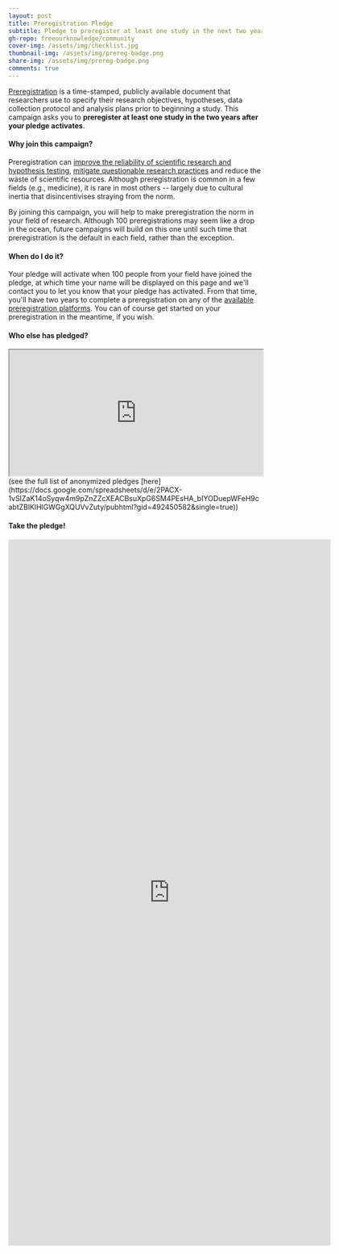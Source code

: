 ```yaml
---
layout: post
title: Preregistration Pledge
subtitle: Pledge to preregister at least one study in the next two years, along with 100 of your peers
gh-repo: freeourknowledge/community
cover-img: /assets/img/checklist.jpg
thumbnail-img: /assets/img/prereg-badge.png
share-img: /assets/img/prereg-badge.png
comments: true
---
```


[Preregistration](https://help.osf.io/hc/en-us/articles/360019738834-Create-a-Preregistration#Go-to-the-OSF-Prereg-Challenge-landing-page) is a time-stamped, publicly available document that researchers use to specify their research objectives, hypotheses, data collection protocol and analysis plans prior to beginning a study. This campaign asks you to **preregister at least one study in the two years after your pledge activates**.

#### Why join this campaign?
Preregistration can [improve the reliability of scientific research and hypothesis testing](https://www.pnas.org/content/115/11/2600#sec-15), [mitigate questionable research practices](https://www.pnas.org/content/115/11/2600) and reduce the waste of scientific resources. Although preregistration is common in a few fields (e.g., medicine), it is rare in most others -- largely due to cultural inertia that disincentivises straying from the norm. 

By joining this campaign, you will help to make preregistration the norm in your field of research. Although 100 preregistrations may seem like a drop in the ocean, future campaigns will build on this one until such time that preregistration is the default in each field, rather than the exception.

#### When do I do it?
Your pledge will activate when 100 people from your field have joined the pledge, at which time your name will be displayed on this page and we'll contact you to let you know that your pledge has activated. From that time, you'll have two years to complete a preregistration on any of the [available preregistration platforms](https://osf.io/zab38/wiki/home/?view). You can of course get started on your preregistration in the meantime, if you wish.

#### Who else has pledged?
<iframe width='100%' height='250' src="https://docs.google.com/spreadsheets/d/e/2PACX-1vSIZaK14oSyqw4m9pZnZZcXEACBsuXpG6SM4PEsHA_bIYODuepWFeH9cabtZBlKlHlGWGgXQUVvZuty/pubhtml?gid=1236919136&amp;single=true&amp;widget=true&amp;headers=false"></iframe>
(see the full list of anonymized pledges [here](https://docs.google.com/spreadsheets/d/e/2PACX-1vSIZaK14oSyqw4m9pZnZZcXEACBsuXpG6SM4PEsHA_bIYODuepWFeH9cabtZBlKlHlGWGgXQUVvZuty/pubhtml?gid=492450582&single=true))

#### Take the pledge!
<iframe src="https://docs.google.com/forms/d/e/1FAIpQLSf8RflGizFJZamE874o8aDOhyU7UsNByR4dLmzhOtEOiu8KRQ/viewform?embedded=true" width="640" height="1400" frameborder="0" marginheight="0" marginwidth="0">Loading…</iframe>



